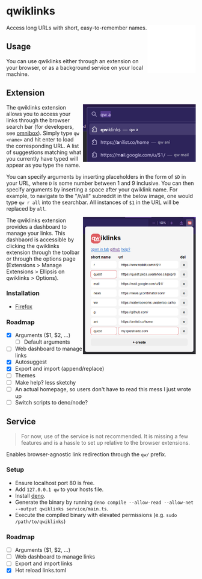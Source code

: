 # qwiklinks

<p><img align="right" src="firefox/icons/qw-128.png" alt="qwiklinks Logo" /></p>
Access long URLs with short, easy-to-remember names.

## Usage

You can use qwiklinks either through an extension on your browser, or as a background service on your local machine.

## Extension

<div>
<p><img align="right" src="assets/suggest.png" alt="qwiklinks Logo" width="300"/></p>

The qwiklinks extension allows you to access your links through the browser search bar (for developers, see [omnibox](https://developer.mozilla.org/en-US/docs/Mozilla/Add-ons/WebExtensions/API/omnibox)). Simply type `qw <name>` and hit enter to load the corresponding URL. A list of suggestions matching what you currently have typed will appear as you type the name.

You can specify arguments by inserting placeholders in the form of `$D` in your URL, where `D` is some number between 1 and 9 inclusive. You can then specify arguments by inserting a space after your qwiklink name. For example, to navigate to the "/r/all" subreddit in the below image, one would type `qw r all` into the searchbar. All instances of `$1` in the URL will be replaced by `all`.

</div>

<div>
<p><img align="right" src="assets/popup.png" alt="qwiklinks Logo" width="300"/></p>
The qwiklinks extension provides a dashboard to manage your links. This dashbaord is accessible by clicking the qwiklinks extension through the toolbar or through the options page (Extensions > Manage Extensions > Ellipsis on qwiklinks > Options).
</div>

### Installation

- [Firefox](https://addons.mozilla.org/en-CA/firefox/addon/qwiklinks/)

### Roadmap

- [x] Arguments ($1, $2, ...)
  - [ ] Default arguments
- [ ] Web dashboard to manage links
- [x] Autosuggest
- [x] Export and import (append/replace)
- [ ] Themes
- [ ] Make help? less sketchy
- [ ] An actual homepage, so users don't have to read this mess I just wrote up
- [ ] Switch scripts to deno/node?

## Service

> For now, use of the service is not recommended. It is missing a few features and is a hassle to set up relative to the browser extensions.

Enables browser-agnostic link redirection through the `qw/` prefix.

### Setup

- Ensure localhost port 80 is free.
- Add `127.0.0.1 qw` to your hosts file.
- Install [deno](https://deno.land/).
- Generate the binary by running `deno compile --allow-read --allow-net --output qwiklinks service/main.ts`.
- Execute the compiled binary with elevated permissions (e.g. `sudo /path/to/qwiklinks`)

### Roadmap

- [ ] Arguments ($1, $2, ...)
- [ ] Web dashboard to manage links
- [ ] Export and import links
- [x] Hot reload links.toml

